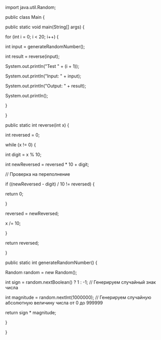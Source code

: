 ﻿import java.util.Random;

public class Main {

public static void main(String[] args) {

for (int i = 0; i < 20; i++) {

int input = generateRandomNumber();

int result = reverse(input);

System.out.println("Test " + (i + 1));

System.out.println("Input: " + input);

System.out.println("Output: " + result);

System.out.println();

}

}

public static int reverse(int x) {

int reversed = 0;

while (x != 0) {

int digit = x % 10;

int newReversed = reversed \* 10 + digit;

// Проверка на переполнение

if ((newReversed - digit) / 10 != reversed) {

return 0;

}

reversed = newReversed;

x /= 10;

}

return reversed;

}

public static int generateRandomNumber() {

Random random = new Random();

int sign = random.nextBoolean() ? 1 : -1; // Генерируем случайный знак числа

int magnitude = random.nextInt(1000000); // Генерируем случайную абсолютную величину числа от 0 до 999999

return sign \* magnitude;

}

}
